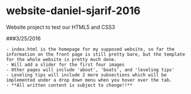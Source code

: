 # website-daniel-sjarif-2016
Website project to test our HTML5 and CSS3

###3/25/2016
````
- index.html is the homepage for my supposed website, so far the information on the front page is still pretty bare, but the template for the whole website is pretty much done.
- Will add a slider for the first four images
- Other pages will include 'about', 'boats', and 'leveling tips'
- Leveling tips will include 2 more subsections which will be implemented under a drop down menu when you hover over the tab.
- **All written content is subject to change!!**
````

